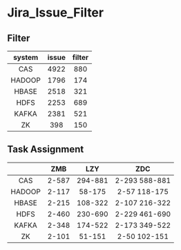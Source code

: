 # Jira_Issue_Filter

## Filter

| system | issue  | filter |
| :----: | :----: | :----: |
| CAS    |  4922  |  880  | 
| HADOOP |  1796  |  174   | 
| HBASE  |  2518  |  321   | 
| HDFS   |  2253  |  689   | 
| KAFKA  |  2381  |  521   | 
| ZK     |  398   |  150   | 

## Task Assignment

|        |         ZMB        |        LZY         |        ZDC         |
| :----: |       :----:       |       :----:       |      :----:        |  
| CAS    |        2-587       |       294-881      |    2-293 588-881   | 
| HADOOP |        2-117       |       58-175       |    2-57 118-175    | 
| HBASE  |        2-215       |       108-322      |    2-107 216-322   | 
| HDFS   |        2-460       |       230-690      |    2-229 461-690   | 
| KAFKA  |        2-348       |       174-522      |    2-173 349-522   | 
| ZK     |        2-101       |       51-151       |    2-50 102-151    | 
